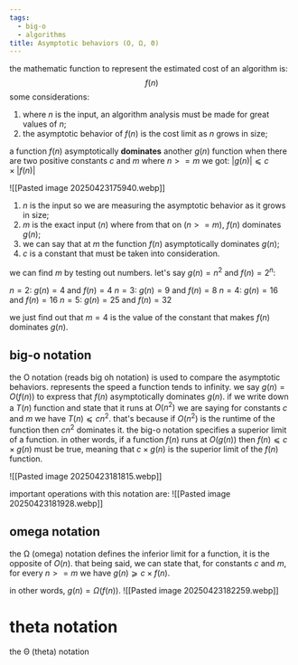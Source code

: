 ```yaml
---
tags:
  - big-o
  - algorithms
title: Asymptotic behaviors (O, Ω, Θ)
---
```

the mathematic function to represent the estimated cost of an algorithm is:
$$
f(n)
$$
some considerations:
1. where $n$ is the input, an algorithm analysis must be made for great values of $n$;
2. the asymptotic behavior of $f(n)$ is the cost limit as $n$ grows in size;

a function $f(n)$ asymptotically **dominates** another $g(n)$ function when there are two positive constants $c$ and $m$ where $n >= m$ we got: $|g(n)| ⩽ c × |f (n)|$

![[Pasted image 20250423175940.webp]]

1. $n$ is the input so we are measuring the asymptotic behavior as it grows in size;
2. $m$ is the exact input ($n$) where from that on ($n>=m$), $f(n)$ dominates $g(n)$;
3. we can say that at $m$ the function $f(n)$ asymptotically dominates $g(n)$;
4. $c$ is a constant that must be taken into consideration.

we can find $m$ by testing out numbers. let's say $g(n) = n^2$ and $f (n) = 2^n$:

$n = 2$: $g(n) = 4$ and $f(n) = 4$
$n = 3$: $g(n) = 9$ and $f(n) = 8$
$n = 4$: $g(n) = 16$ and $f(n) = 16$
$n = 5$: $g(n) = 25$ and $f(n) = 32$

we just find out that $m = 4$ is the value of the constant that makes $f(n)$ dominates $g(n)$.

## big-o notation
the O notation (reads big oh notation) is used to compare the asymptotic behaviors. represents the speed a function tends to infinity.
we say $g(n) = O(f (n))$ to express that $f(n)$ asymptotically dominates $g(n)$. if we write down a $T(n)$ function and state that it runs at $O(n^2)$ we are saying for constants $c$ and $m$ we have $T(n) ⩽ cn^2$.
that's because if $O(n^2)$ is the runtime of the function then $cn^2$ dominates it.
the big-o notation specifies a superior limit of a function. in other words, if a function $f(n)$ runs at $O(g(n))$ then $f(n) ⩽ c×g(n)$ must be true, meaning that $c×g(n)$ is the superior limit of the $f(n)$ function.

![[Pasted image 20250423181815.webp]]

important operations with this notation are:
![[Pasted image 20250423181928.webp]]

## omega notation
the Ω (omega) notation defines the inferior limit for a function, it is the opposite of $O(n)$.
that being said, we can state that, for constants $c$ and $m$, for every $n >= m$ we have $g(n) ⩾ c × f (n)$.

in other words, $g(n) = Ω(f(n))$.
![[Pasted image 20250423182259.webp]]

# theta notation
the Θ (theta) notation
